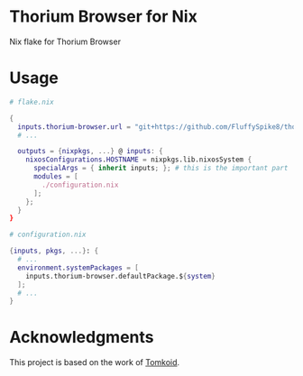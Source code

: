 # Thorium Browser for Nix

Nix flake for Thorium Browser

# Usage

```nix
# flake.nix

{
  inputs.thorium-browser.url = "git+https://github.com/FluffySpike8/thorium-nix";
  # ...

  outputs = {nixpkgs, ...} @ inputs: {
    nixosConfigurations.HOSTNAME = nixpkgs.lib.nixosSystem {
      specialArgs = { inherit inputs; }; # this is the important part
      modules = [
        ./configuration.nix
      ];
    };
  }
}

# configuration.nix

{inputs, pkgs, ...}: {
  # ...
  environment.systemPackages = [
    inputs.thorium-browser.defaultPackage.${system}
  ];
  # ...
}
```

# Acknowledgments

This project is based on the work of [Tomkoid](https://codeberg.org/tomkoid/thorium-browser-nix).
